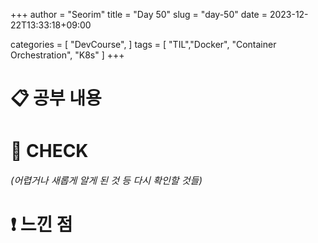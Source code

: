 +++
author = "Seorim"
title =  "Day 50"
slug = "day-50"
date = 2023-12-22T13:33:18+09:00

categories = [
    "DevCourse",
]
tags = [
    "TIL","Docker", "Container Orchestration", "K8s"
]
+++

<style>
g1 { color: #79AC78 }
g2 { color: #B0D9B1 }
g3 { color: #D0E7D2 }
g4 { color: #618264 }
o1 { color: #F9B572 }
w1 { color: #FAF8ED }
</style>

# 📋 공부 내용

##

###

# 👀 CHECK

_<span style = "font-size:15px">(어렵거나 새롭게 알게 된 것 등 다시 확인할 것들)</span>_

# ❗ 느낀 점
